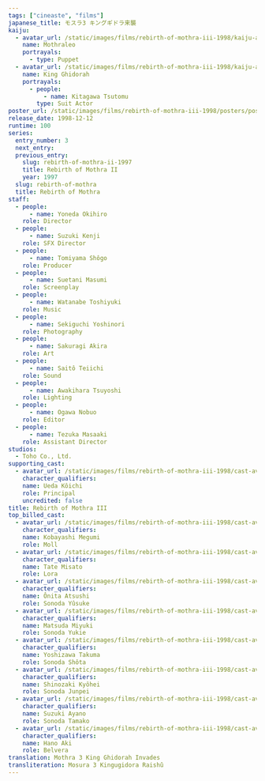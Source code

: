 ```yaml
---
tags: ["cineaste", "films"]
japanese_title: モスラ3 キングギドラ来襲
kaiju:
  - avatar_url: /static/images/films/rebirth-of-mothra-iii-1998/kaiju-avatars/01417.jpg
    name: Mothraleo
    portrayals:
      - type: Puppet
  - avatar_url: /static/images/films/rebirth-of-mothra-iii-1998/kaiju-avatars/tsutomu-kitagawa-0.jpg
    name: King Ghidorah
    portrayals:
      - people:
          - name: Kitagawa Tsutomu
        type: Suit Actor
poster_url: /static/images/films/rebirth-of-mothra-iii-1998/posters/poster.jpg
release_date: 1998-12-12
runtime: 100
series:
  entry_number: 3
  next_entry:
  previous_entry:
    slug: rebirth-of-mothra-ii-1997
    title: Rebirth of Mothra II
    year: 1997
  slug: rebirth-of-mothra
  title: Rebirth of Mothra
staff:
  - people:
      - name: Yoneda Okihiro
    role: Director
  - people:
      - name: Suzuki Kenji
    role: SFX Director
  - people:
      - name: Tomiyama Shôgo
    role: Producer
  - people:
      - name: Suetani Masumi
    role: Screenplay
  - people:
      - name: Watanabe Toshiyuki
    role: Music
  - people:
      - name: Sekiguchi Yoshinori
    role: Photography
  - people:
      - name: Sakuragi Akira
    role: Art
  - people:
      - name: Saitô Teiichi
    role: Sound
  - people:
      - name: Awakihara Tsuyoshi
    role: Lighting
  - people:
      - name: Ogawa Nobuo
    role: Editor
  - people:
      - name: Tezuka Masaaki
    role: Assistant Director
studios:
  - Toho Co., Ltd.
supporting_cast:
  - avatar_url: /static/images/films/rebirth-of-mothra-iii-1998/cast-avatars/koichi-ueda-0.jpg
    character_qualifiers:
    name: Ueda Kôichi
    role: Principal
    uncredited: false
title: Rebirth of Mothra III
top_billed_cast:
  - avatar_url: /static/images/films/rebirth-of-mothra-iii-1998/cast-avatars/megumi-kobayashi-0.jpg
    character_qualifiers:
    name: Kobayashi Megumi
    role: Moll
  - avatar_url: /static/images/films/rebirth-of-mothra-iii-1998/cast-avatars/misato-date-0.jpg
    character_qualifiers:
    name: Tate Misato
    role: Lora
  - avatar_url: /static/images/films/rebirth-of-mothra-iii-1998/cast-avatars/atsushi-onita-0.jpg
    character_qualifiers:
    name: Ônita Atsushi
    role: Sonoda Yûsuke
  - avatar_url: /static/images/films/rebirth-of-mothra-iii-1998/cast-avatars/miyuki-matsuda-0.jpg
    character_qualifiers:
    name: Matsuda Miyuki
    role: Sonoda Yukie
  - avatar_url: /static/images/films/rebirth-of-mothra-iii-1998/cast-avatars/takuma-yoshizawa-0.jpg
    character_qualifiers:
    name: Yoshizawa Takuma
    role: Sonoda Shôta
  - avatar_url: /static/images/films/rebirth-of-mothra-iii-1998/cast-avatars/kyohei-shinozaki-0.jpg
    character_qualifiers:
    name: Shinozaki Kyôhei
    role: Sonoda Junpei
  - avatar_url: /static/images/films/rebirth-of-mothra-iii-1998/cast-avatars/ayano-suzuki-0.jpg
    character_qualifiers:
    name: Suzuki Ayano
    role: Sonoda Tamako
  - avatar_url: /static/images/films/rebirth-of-mothra-iii-1998/cast-avatars/aki-hano-0.jpg
    character_qualifiers:
    name: Hano Aki
    role: Belvera
translation: Mothra 3 King Ghidorah Invades
transliteration: Mosura 3 Kingugidora Raishû
---
```

